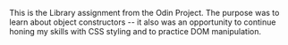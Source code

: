 This is the Library assignment from the Odin Project. The purpose was to learn about object constructors -- it also was an opportunity to continue honing my skills with CSS styling and to practice DOM manipulation. 